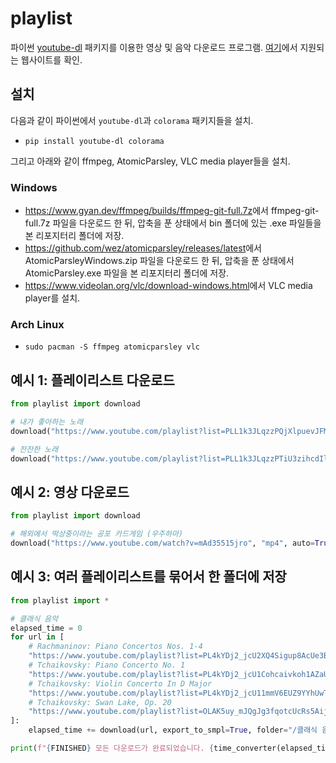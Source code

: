 # playlist

파이썬 [youtube-dl](https://github.com/ytdl-org/youtube-dl) 패키지를 이용한 영상 및 음악 다운로드 프로그램. [여기](https://github.com/ytdl-org/youtube-dl/blob/master/docs/supportedsites.md)에서 지원되는 웹사이트를 확인.

## 설치

다음과 같이 파이썬에서 `youtube-dl`과 `colorama` 패키지들을 설치.

* `pip install youtube-dl colorama`

그리고 아래와 같이 ffmpeg, AtomicParsley, VLC media player들을 설치.

### Windows

* <https://www.gyan.dev/ffmpeg/builds/ffmpeg-git-full.7z>에서 ffmpeg-git-full.7z 파일을 다운로드 한 뒤, 압축을 푼 상태에서 bin 폴더에 있는 .exe 파일들을 본 리포지터리 폴더에 저장.
* <https://github.com/wez/atomicparsley/releases/latest>에서 AtomicParsleyWindows.zip 파일을 다운로드 한 뒤, 압축을 푼 상태에서 AtomicParsley.exe 파일을 본 리포지터리 폴더에 저장.
* <https://www.videolan.org/vlc/download-windows.html>에서 VLC media player를 설치.

### Arch Linux

* `sudo pacman -S ffmpeg atomicparsley vlc`

## 예시 1: 플레이리스트 다운로드

```py
from playlist import download

# 내가 좋아하는 노래
download("https://www.youtube.com/playlist?list=PLL1k3JLqzzPQjXlpuevJFMswY0NjRWdxf", export_to_smpl=True, auto=True)

# 잔잔한 노래
download("https://www.youtube.com/playlist?list=PLL1k3JLqzzPTiU3zihcdIlMSZrgCCwtw2", auto=True)
```

## 예시 2: 영상 다운로드

```py
from playlist import download

# 해외에서 떡상중이라는 공포 카드게임 (우주하마)
download("https://www.youtube.com/watch?v=mAd35515jro", "mp4", auto=True)
```

## 예시 3: 여러 플레이리스트를 묶어서 한 폴더에 저장

```py
from playlist import *

# 클래식 음악
elapsed_time = 0
for url in [
	# Rachmaninov: Piano Concertos Nos. 1-4
	"https://www.youtube.com/playlist?list=PL4kYDj2_jcU2XQ4Sigup8AcUe3BIomKt1",
	# Tchaikovsky: Piano Concerto No. 1
	"https://www.youtube.com/playlist?list=PL4kYDj2_jcU1Cohcaivkoh1AZaUeebEc0",
	# Tchaikovsky: Violin Concerto In D Major
	"https://www.youtube.com/playlist?list=PL4kYDj2_jcU11mmV6EUZ9YYhUwTzPSA5L",
	# Tchaikovsky: Swan Lake, Op. 20
	"https://www.youtube.com/playlist?list=OLAK5uy_mJQgJg3fqotcUcRs5AijgBLfderDqIEwE"
]:
	elapsed_time += download(url, export_to_smpl=True, folder="/클래식 음악", auto=True)

print(f"{FINISHED} 모든 다운로드가 완료되었습니다. {time_converter(elapsed_time)}")
```
